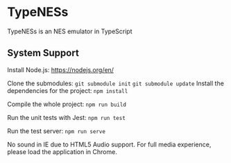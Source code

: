 TypeNESs
=============
TypeNESs is an NES emulator in TypeScript

System Support
----------------

Install Node.js: https://nodejs.org/en/

Clone the submodules:
`git submodule init`
`git submodule update`
Install the dependencies for the project:
`npm install`

Compile the whole project:
`npm run build`

Run the unit tests with Jest:
`npm run test`

Run the test server:
`npm run serve`


No sound in IE due to HTML5 Audio support. For full media experience, please load the application in Chrome.

